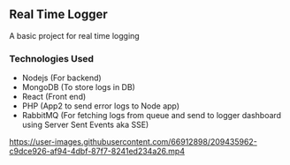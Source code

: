 ## Real Time Logger

A basic project for real time logging

### Technologies Used

- Nodejs (For backend)
- MongoDB (To store logs in DB)
- React (Front end)
- PHP (App2 to send error logs to Node app)
- RabbitMQ (For fetching logs from queue and send to logger dashboard using Server Sent Events aka SSE)



https://user-images.githubusercontent.com/66912898/209435962-c9dce926-af94-4dbf-87f7-8241ed234a26.mp4

